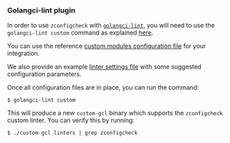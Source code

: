 ### Golangci-lint plugin

In order to use `zconfigcheck` with [`golangci-lint`](https://golangci-lint.run/), you will need
to use the `golangci-lint custom` command as explained [here](https://golangci-lint.run/plugins/module-plugins/#the-automatic-way).

You can use the reference [custom modules configuration file](.custom-gcl.yml) for your integration.

We also provide an example [linter settings file](golangci.zconfigcheck.yaml) with some suggested configuration parameters.

Once all configuration files are in place, you can run the command: 
```console
$ golangci-lint custom
```

This will produce a new `custom-gcl` binary which supports the `zconfigcheck` custom linter. 
You can verify this by running:
```console
$ ./custom-gcl linters | grep zconfigcheck 
```
